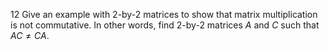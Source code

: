 12 Give an example with 2-by-2 matrices to show that matrix multiplication is not commutative. In other words, find 2-by-2 matrices $A$ and $C$ such that $A C \neq C A$.
